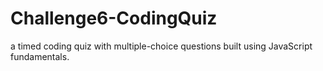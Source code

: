 # Challenge6-CodingQuiz
a timed coding quiz with multiple-choice questions built using JavaScript fundamentals.
